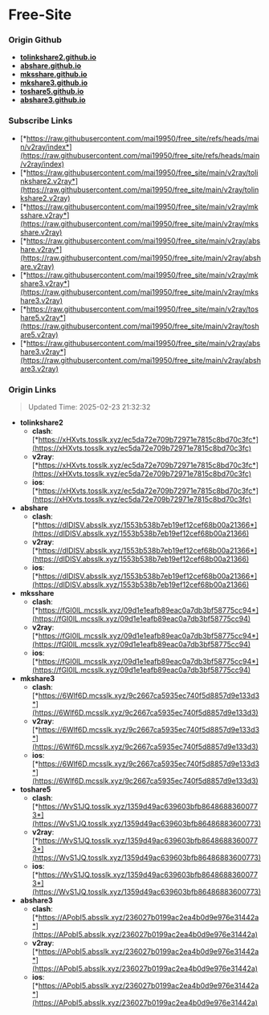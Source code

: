 # Free-Site

### Origin Github

- [**tolinkshare2.github.io**](https://github.com/tolinkshare2/tolinkshare2.github.io)
- [**abshare.github.io**](https://github.com/abshare/abshare.github.io)
- [**mksshare.github.io**](https://github.com/mksshare/mksshare.github.io)
- [**mkshare3.github.io**](https://github.com/mkshare3/mkshare3.github.io)
- [**toshare5.github.io**](https://github.com/toshare5/toshare5.github.io)
- [**abshare3.github.io**](https://github.com/abshare3/abshare3.github.io)

### Subscribe Links

- [*https://raw.githubusercontent.com/mai19950/free_site/refs/heads/main/v2ray/index*](https://raw.githubusercontent.com/mai19950/free_site/refs/heads/main/v2ray/index)
- [*https://raw.githubusercontent.com/mai19950/free_site/main/v2ray/tolinkshare2.v2ray*](https://raw.githubusercontent.com/mai19950/free_site/main/v2ray/tolinkshare2.v2ray)
- [*https://raw.githubusercontent.com/mai19950/free_site/main/v2ray/mksshare.v2ray*](https://raw.githubusercontent.com/mai19950/free_site/main/v2ray/mksshare.v2ray)
- [*https://raw.githubusercontent.com/mai19950/free_site/main/v2ray/abshare.v2ray*](https://raw.githubusercontent.com/mai19950/free_site/main/v2ray/abshare.v2ray)
- [*https://raw.githubusercontent.com/mai19950/free_site/main/v2ray/mkshare3.v2ray*](https://raw.githubusercontent.com/mai19950/free_site/main/v2ray/mkshare3.v2ray)
- [*https://raw.githubusercontent.com/mai19950/free_site/main/v2ray/toshare5.v2ray*](https://raw.githubusercontent.com/mai19950/free_site/main/v2ray/toshare5.v2ray)
- [*https://raw.githubusercontent.com/mai19950/free_site/main/v2ray/abshare3.v2ray*](https://raw.githubusercontent.com/mai19950/free_site/main/v2ray/abshare3.v2ray)

### Origin Links

> Updated Time: 2025-02-23 21:32:32

- **tolinkshare2**
  - **clash**: [*https://xHXvts.tosslk.xyz/ec5da72e709b72971e7815c8bd70c3fc*](https://xHXvts.tosslk.xyz/ec5da72e709b72971e7815c8bd70c3fc)
  - **v2ray**: [*https://xHXvts.tosslk.xyz/ec5da72e709b72971e7815c8bd70c3fc*](https://xHXvts.tosslk.xyz/ec5da72e709b72971e7815c8bd70c3fc)
  - **ios**: [*https://xHXvts.tosslk.xyz/ec5da72e709b72971e7815c8bd70c3fc*](https://xHXvts.tosslk.xyz/ec5da72e709b72971e7815c8bd70c3fc)
- **abshare**
  - **clash**: [*https://dIDlSV.absslk.xyz/1553b538b7eb19ef12cef68b00a21366*](https://dIDlSV.absslk.xyz/1553b538b7eb19ef12cef68b00a21366)
  - **v2ray**: [*https://dIDlSV.absslk.xyz/1553b538b7eb19ef12cef68b00a21366*](https://dIDlSV.absslk.xyz/1553b538b7eb19ef12cef68b00a21366)
  - **ios**: [*https://dIDlSV.absslk.xyz/1553b538b7eb19ef12cef68b00a21366*](https://dIDlSV.absslk.xyz/1553b538b7eb19ef12cef68b00a21366)
- **mksshare**
  - **clash**: [*https://fGI0lL.mcsslk.xyz/09d1e1eafb89eac0a7db3bf58775cc94*](https://fGI0lL.mcsslk.xyz/09d1e1eafb89eac0a7db3bf58775cc94)
  - **v2ray**: [*https://fGI0lL.mcsslk.xyz/09d1e1eafb89eac0a7db3bf58775cc94*](https://fGI0lL.mcsslk.xyz/09d1e1eafb89eac0a7db3bf58775cc94)
  - **ios**: [*https://fGI0lL.mcsslk.xyz/09d1e1eafb89eac0a7db3bf58775cc94*](https://fGI0lL.mcsslk.xyz/09d1e1eafb89eac0a7db3bf58775cc94)
- **mkshare3**
  - **clash**: [*https://6Wlf6D.mcsslk.xyz/9c2667ca5935ec740f5d8857d9e133d3*](https://6Wlf6D.mcsslk.xyz/9c2667ca5935ec740f5d8857d9e133d3)
  - **v2ray**: [*https://6Wlf6D.mcsslk.xyz/9c2667ca5935ec740f5d8857d9e133d3*](https://6Wlf6D.mcsslk.xyz/9c2667ca5935ec740f5d8857d9e133d3)
  - **ios**: [*https://6Wlf6D.mcsslk.xyz/9c2667ca5935ec740f5d8857d9e133d3*](https://6Wlf6D.mcsslk.xyz/9c2667ca5935ec740f5d8857d9e133d3)
- **toshare5**
  - **clash**: [*https://WvS1JQ.tosslk.xyz/1359d49ac639603bfb86486883600773*](https://WvS1JQ.tosslk.xyz/1359d49ac639603bfb86486883600773)
  - **v2ray**: [*https://WvS1JQ.tosslk.xyz/1359d49ac639603bfb86486883600773*](https://WvS1JQ.tosslk.xyz/1359d49ac639603bfb86486883600773)
  - **ios**: [*https://WvS1JQ.tosslk.xyz/1359d49ac639603bfb86486883600773*](https://WvS1JQ.tosslk.xyz/1359d49ac639603bfb86486883600773)
- **abshare3**
  - **clash**: [*https://APobI5.absslk.xyz/236027b0199ac2ea4b0d9e976e31442a*](https://APobI5.absslk.xyz/236027b0199ac2ea4b0d9e976e31442a)
  - **v2ray**: [*https://APobI5.absslk.xyz/236027b0199ac2ea4b0d9e976e31442a*](https://APobI5.absslk.xyz/236027b0199ac2ea4b0d9e976e31442a)
  - **ios**: [*https://APobI5.absslk.xyz/236027b0199ac2ea4b0d9e976e31442a*](https://APobI5.absslk.xyz/236027b0199ac2ea4b0d9e976e31442a)
